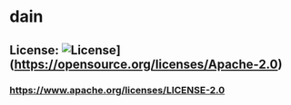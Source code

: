 # dain

  ## License:  ![License](https://img.shields.io/badge/License-Apache_2.0-blue.svg)](https://opensource.org/licenses/Apache-2.0) 
  ### https://www.apache.org/licenses/LICENSE-2.0
